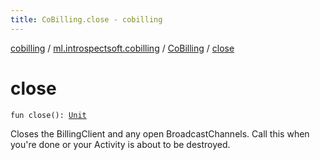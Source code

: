 ```yaml
---
title: CoBilling.close - cobilling
---
```


[cobilling](../../index.html) / [ml.introspectsoft.cobilling](../index.html) / [CoBilling](index.html) / [close](./close.html)

# close

`fun close(): `[`Unit`](https://kotlinlang.org/api/latest/jvm/stdlib/kotlin/-unit/index.html)

Closes the BillingClient and any open BroadcastChannels. Call this when you're done or
your Activity is about to be destroyed.


